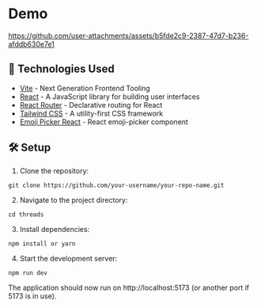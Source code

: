 # Demo


https://github.com/user-attachments/assets/b5fde2c9-2387-47d7-b236-afddb630e7e1




## 🚀 Technologies Used

- [Vite](https://vitejs.dev/) - Next Generation Frontend Tooling
- [React](https://reactjs.org/) - A JavaScript library for building user interfaces
- [React Router](https://reactrouter.com/) - Declarative routing for React
- [Tailwind CSS](https://tailwindcss.com/) - A utility-first CSS framework
- [Emoji Picker React](https://github.com/ealush/emoji-picker-react) - React emoji-picker component

## 🛠️ Setup

1. Clone the repository:

  ```git clone https://github.com/your-username/your-repo-name.git```

2. Navigate to the project directory:

  ```cd threads```

3. Install dependencies:

  ```npm install or yarn```

4. Start the development server:

  ```npm run dev```

The application should now run on http://localhost:5173 (or another port if 5173 is in use).


